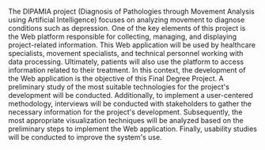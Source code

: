 The DIPAMIA project (Diagnosis of Pathologies through Movement Analysis using Artificial Intelligence) focuses on analyzing movement to diagnose conditions such as depression. One of the key elements of this project is the Web platform responsible for collecting, managing, and displaying project-related information. This Web application will be used by healthcare specialists, movement specialists, and technical personnel working with data processing. Ultimately, patients will also use the platform to access information related to their treatment. In this context, the development of the Web application is the objective of this Final Degree Project. A preliminary study of the most suitable technologies for the project's development will be conducted. Additionally, to implement a user-centered methodology, interviews will be conducted with stakeholders to gather the necessary information for the project's development. Subsequently, the most appropriate visualization techniques will be analyzed based on the preliminary steps to implement the Web application. Finally, usability studies will be conducted to improve the system's use.
